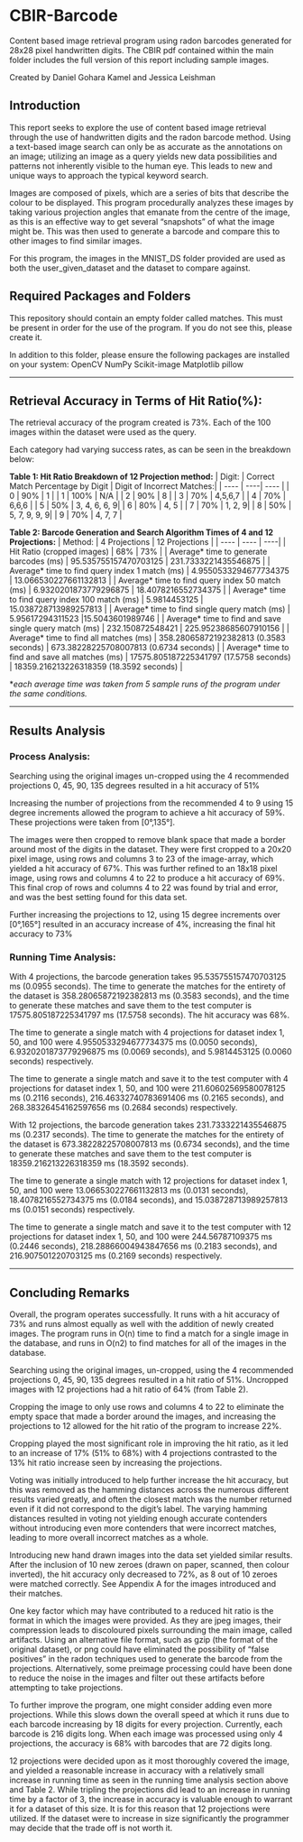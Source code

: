 # CBIR-Barcode
Content based image retrieval program using radon barcodes generated for 28x28 pixel handwritten digits.
The CBIR pdf contained within the main folder includes the full version of this report including sample images.

Created by Daniel Gohara Kamel and Jessica Leishman

## Introduction
This report seeks to explore the use of content based image retrieval through the use of handwritten digits and the radon barcode method. Using a text-based image search can only be as accurate as the annotations on an image; utilizing an image as a query yields new data possibilities and patterns not inherently visible to the human eye. This leads to new and unique ways to approach the typical keyword search.

Images are composed of pixels, which are a series of bits that describe the colour to be displayed. This program procedurally analyzes these images by taking various projection angles that emanate from the centre of the image, as this is an effective way to get several “snapshots” of what the image might be. This was then used to generate a barcode and compare this to other images to find similar images.

For this program, the images in the MNIST_DS folder provided are used as both the user_given_dataset and the dataset to compare against.

## Required Packages and Folders
This repository should contain an empty folder called matches. This must be present in order for the use of the program. If you do not see this, please create it.

In addition to this folder, please ensure the following packages are installed on your system:
OpenCV
NumPy
Scikit-image
Matplotlib
pillow

---
## Retrieval Accuracy in Terms of Hit Ratio(%):
The retrieval accuracy of the program created is 73%. Each of the 100 images within the dataset were used as the query.

Each category had varying success rates, as can be seen in the breakdown below:

**Table 1: Hit Ratio Breakdown of 12 Projection method:**
| Digit: | Correct Match Percentage by Digit | Digit of Incorrect Matches:|
| ---- | ----| ---- |
| 0 | 90% | 1 |
| 1 | 100% | N/A |
| 2 | 90% | 8 |
| 3 | 70% | 4,5,6,7 |
| 4 | 70% | 6,6,6 |
| 5 | 50% | 3, 4, 6, 6, 9|
| 6 | 80% | 4, 5 |
| 7 | 70% | 1, 2, 9|
| 8 | 50% | 5, 7, 9, 9, 9|
| 9 | 70% | 4, 7, 7 |

**Table 2: Barcode Generation and Search Algorithm Times of 4 and 12 Projections:**
| Method: | 4 Projections | 12 Projections |
| ---- | ---- | ----|
| Hit Ratio (cropped images) | 68% | 73% |
| Average* time to generate barcodes (ms) | 95.535755157470703125 | 231.7333221435546875 |
| Average* time to find query index 1 match (ms) | 4.9550533294677734375 | 13.066530227661132813 |
| Average* time to find query index 50 match (ms) | 6.9320201873779296875 | 18.4078216552734375 |
| Average* time to find query index 100 match (ms) | 5.9814453125 | 15.038728713989257813 |
| Average* time to find single query match (ms) | 5.95617294311523 |15.5043601989746 |
| Average* time to find and save single query match (ms) | 232.150872548421 | 225.95238685607910156 |
| Average* time to find all matches (ms) | 358.28065872192382813 (0.3583 seconds) | 673.38228225708007813 (0.6734 seconds) |
| Average* time to find and save all matches (ms) | 17575.805187225341797 (17.5758 seconds) | 18359.216213226318359 (18.3592 seconds) |

*_each average time was taken from 5 sample runs of the program under the same conditions._

---
## Results Analysis
### Process Analysis:
Searching using the original images un-cropped using the 4 recommended projections 0, 45, 90, 135 degrees resulted in a hit accuracy of 51%

Increasing the number of projections from the recommended 4 to 9 using 15 degree increments allowed the program to achieve a hit accuracy of 59%. These projections were taken from [0°,135°]. 

The images were then cropped to remove blank space that made a border around most of the digits in the dataset. They were first cropped to a 20x20 pixel image, using rows and columns 3 to 23 of the image-array, which yielded a hit accuracy of 67%. This was further refined to an 18x18 pixel image, using rows and columns 4 to 22 to produce a hit accuracy of 69%. This final crop of rows and columns 4 to 22 was found by trial and error, and was the best setting found for this data set. 

Further increasing the projections to 12, using 15 degree increments over [0°,165°] resulted in an accuracy increase of 4%, increasing the final hit accuracy to 73%


### Running Time Analysis:
With 4 projections, the barcode generation takes 95.535755157470703125 ms (0.0955 seconds). The time to generate the matches for the entirety of the dataset is 358.28065872192382813 ms (0.3583 seconds), and the time to generate these matches and save them to the test computer is 17575.805187225341797 ms (17.5758 seconds).
The hit accuracy was 68%.

The time to generate a single match with 4 projections for dataset index 1, 50, and 100 were 4.9550533294677734375 ms (0.0050 seconds), 6.9320201873779296875 ms (0.0069 seconds), and 5.9814453125 (0.0060 seconds) respectively.

The time to generate a single match and save it to the test computer with 4 projections for dataset index 1, 50, and 100 were 211.60602569580078125 ms (0.2116 seconds), 216.46332740783691406 ms (0.2165 seconds), and 268.38326454162597656 ms (0.2684 seconds) respectively.

With 12 projections, the barcode generation takes 231.7333221435546875 ms (0.2317 seconds). The time to generate the matches for the entirety of the dataset is 673.38228225708007813 ms (0.6734 seconds), and the time to generate these matches and save them to the test computer is 18359.216213226318359 ms (18.3592 seconds).

The time to generate a single match with 12 projections for dataset index 1, 50, and 100 were 13.066530227661132813 ms (0.0131 seconds), 18.4078216552734375 ms (0.0184 seconds),  and 15.038728713989257813 ms (0.0151 seconds) respectively.

The time to generate a single match and save it to the test computer with 12 projections for dataset index 1, 50, and 100 were 244.56787109375 ms (0.2446 seconds), 218.28866004943847656 ms (0.2183 seconds), and 216.907501220703125 ms (0.2169 seconds) respectively.

---
## Concluding Remarks
Overall, the program operates successfully. It runs with a hit accuracy of 73% and runs almost equally as well with the addition of newly created images. The program runs in O(n) time to find a match for a single image in the database, and runs in O(n2) to find matches for all of the images in the database.

Searching using the original images, un-cropped, using the 4 recommended projections 0, 45, 90, 135 degrees resulted in a hit ratio of 51%. Uncropped images with 12 projections had a hit ratio of 64% (from Table 2).

Cropping the image to only use rows and columns 4 to 22 to eliminate the empty space that made a border around the images, and increasing the projections to 12 allowed for the hit ratio of the program to increase 22%.

Cropping played the most significant role in improving the hit ratio, as it led to an increase of 17% (51% to 68%) with 4 projections contrasted to the 13% hit ratio increase seen by increasing the projections.

Voting was initially introduced to help further increase the hit accuracy, but this was removed as the hamming distances across the numerous different results varied greatly, and often the closest match was the number returned even if it did not correspond to the digit’s label. The varying hamming distances resulted in voting not yielding enough accurate contenders without introducing even more contenders that were incorrect matches, leading to more overall incorrect matches as a whole.

Introducing new hand drawn images into the data set yielded similar results. After the inclusion of 10 new zeroes (drawn on paper, scanned, then colour inverted), the hit accuracy only decreased to 72%, as 8 out of 10 zeroes were matched correctly. See Appendix A for the images introduced and their matches.

One key factor which may have contributed to a reduced hit ratio is the format in which the images were provided. As they are jpeg images, their compression leads to discoloured pixels surrounding the main image, called artifacts. Using an alternative file format, such as gzip (the format of the original dataset), or png could have eliminated the possibility of “false positives” in the radon techniques used to generate the barcode from the projections. Alternatively, some preimage processing could have been done to reduce the noise in the images and filter out these artifacts before attempting to take projections.

To further improve the program, one might consider adding even more projections. While this slows down the overall speed at which it runs due to each barcode increasing by 18 digits for every projection. Currently, each barcode is 216 digits long. When each image was processed using only 4 projections, the accuracy is 68% with barcodes that are 72 digits long.

12 projections were decided upon as it most thoroughly covered the image, and yielded a reasonable increase in accuracy with a relatively small increase in running time as seen in the running time analysis section above and Table 2. While tripling the projections did lead to an  increase in running time by a factor of 3, the increase in accuracy is valuable enough to warrant it for a dataset of this size. It is for this reason that 12 projections were utilized. If the dataset were to increase in size significantly the programmer may decide that the trade off is not worth it. 

